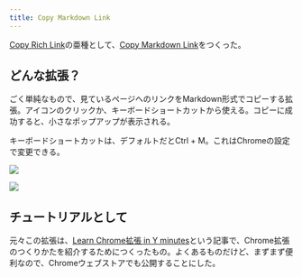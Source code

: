 ```yaml
---
title: Copy Markdown Link
---
```

[Copy Rich Link](https://chrome.google.com/webstore/detail/copy-rich-link/hikiamlgpdcabppakpmemaofmkgknpea)の亜種として、[Copy Markdown Link](https://chrome.google.com/webstore/detail/copy-markdown-link/gkceaaphhbeanfciglgpffnncfpipjpa)をつくった。

どんな拡張？
------

ごく単純なもので、見ているページへのリンクをMarkdown形式でコピーする拡張。アイコンのクリックか、キーボードショートカットから使える。コピーに成功すると、小さなポップアップが表示される。

キーボードショートカットは、デフォルトだとCtrl + M。これはChromeの設定で変更できる。

![](https://lh5.googleusercontent.com/XpV0anGAdURuwGwNjQj2ed646RJj1iXZxO0pvZ6uA-MsbPxH9URkpeOFyJNAdHIWVfhSgDY61TAq1zbPUoSclNPC5kRCCOEb-k7N0sTGYuceDodHzUueqQHKJYzWvZZgS26ajSQBcdAc-wPwC7iBTg)

![](https://lh5.googleusercontent.com/z0cITBfsBq5ylsZAkUDBYPPwDcvh1Iu1IQ_0Orj6TrkjR2uvMTOMwAy2qBAjeKovzddgEfOd4dhrjASKw9lNgdNc1tCG2KIFTwzBIV2i1WEKWQdYzP8hoIqXmjIojPzV86947QEElZaBfZ6Qho9xWQ)

チュートリアルとして
----------

元々この拡張は、[Learn Chrome拡張 in Y minutes](https://r7kamura.com/articles/2022-05-18-learn-chrome-extention-in-y-minutes)という記事で、Chrome拡張のつくりかたを紹介するためにつくったもの。よくあるものだけど、まずまず便利なので、Chromeウェブストアでも公開することにした。

